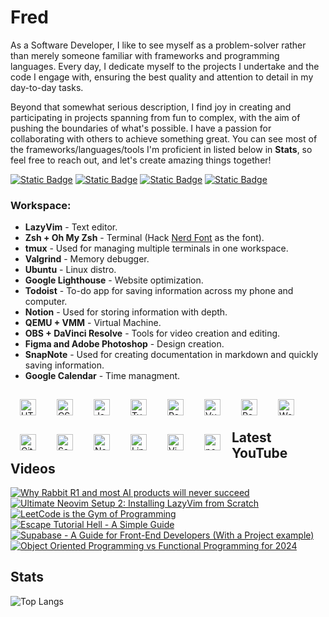 # Fred

As a Software Developer, I like to see myself as a problem-solver rather than merely someone familiar with frameworks and programming languages. Every day, I dedicate myself to the projects I undertake and the code I engage with, ensuring the best quality and attention to detail in my day-to-day tasks.
 
Beyond that somewhat serious description, I find joy in creating and participating in projects spanning from fun to complex, with the aim of pushing the boundaries of what's possible. I have a passion for collaborating with others to achieve something great. You can see most of the frameworks/languages/tools I'm proficient in listed below in **Stats**, so feel free to reach out, and let's create amazing things together!
 
<p align="left">
  <a href="https://discord.com/users/fredgutierrez"><img alt="Static Badge" src="https://img.shields.io/badge/discord-purple?style=for-the-badge&logo=discord&logoColor=white"></a>
  <a href="https://www.linkedin.com/in/freddavidsolisgutierrez/"><img alt="Static Badge" src="https://img.shields.io/badge/linkedin-blue?style=for-the-badge&logo=linkedin&logoColor=white"></a>
  <a href="https://twitter.com/fredlikesmath"><img alt="Static Badge" src="https://img.shields.io/badge/x-black?style=for-the-badge&logo=x&logoColor=white"></a>
  <a href="https://www.youtube.com/@fredthemathematician"><img alt="Static Badge" src="https://img.shields.io/badge/youtube-crimson?style=for-the-badge&logo=youtube&logoColor=white"></a>
</p>

### Workspace:

*   **LazyVim** - Text editor.
*   **Zsh + Oh My Zsh** - Terminal (Hack [Nerd Font](https://www.nerdfonts.com/) as the font).
*   **tmux** - Used for managing multiple terminals in one workspace.
*   **Valgrind** - Memory debugger.
*   **Ubuntu** - Linux distro.
*   **Google Lighthouse** - Website optimization.
*   **Todoist** - To-do app for saving information across my phone and computer.
*   **Notion** - Used for storing information with depth.
*   **QEMU + VMM** - Virtual Machine.
*   **OBS + DaVinci Resolve** - Tools for video creation and editing.
*   **Figma and Adobe Photoshop** - Design creation.
*   **SnapNote** - Used for creating documentation in markdown and quickly saving information.
*   **Google Calendar** - Time managment.

<img align="left" alt="HTML" width="26px" style="padding:15px;" src="https://cdn.jsdelivr.net/gh/devicons/devicon/icons/html5/html5-plain.svg" />
<img align="left" alt="CSS" width="26px" style="padding:15px;" src="https://cdn.jsdelivr.net/gh/devicons/devicon/icons/css3/css3-plain.svg" />
<img align="left" alt="JavaScript" width="26px" style="padding:15px;" src="https://cdn.jsdelivr.net/gh/devicons/devicon/icons/javascript/javascript-plain.svg" />
<img align="left" alt="TypeScript" width="26px" style="padding:15px;" src="https://cdn.jsdelivr.net/gh/devicons/devicon/icons/typescript/typescript-plain.svg" />
<img align="left" alt="React" width="26px" style="padding:15px;" src="https://cdn.jsdelivr.net/gh/devicons/devicon/icons/react/react-original.svg" />
<img align="left" alt="Vue" width="26px" style="padding:15px;" src="https://cdn.jsdelivr.net/gh/devicons/devicon/icons/vuejs/vuejs-original.svg" />
<img align="left" alt="Redux" width="26px" style="padding:15px;" src="https://cdn.jsdelivr.net/gh/devicons/devicon/icons/redux/redux-original.svg" />
<img align="left" alt="WordPress" width="26px" style="padding:15px;" src="https://cdn.jsdelivr.net/gh/devicons/devicon/icons/wordpress/wordpress-plain.svg" />
<img align="left" alt="Git" width="26px" style="padding:15px;" src="https://cdn.jsdelivr.net/gh/devicons/devicon/icons/git/git-original.svg" />
<img align="left" alt="Sass" width="26px" style="padding:15px;" src="https://cdn.jsdelivr.net/gh/devicons/devicon/icons/sass/sass-original.svg" />
<img align="left" alt="NodeJS" width="26px" style="padding:15px;" src="https://cdn.jsdelivr.net/gh/devicons/devicon/icons/nodejs/nodejs-original.svg" />
<!-- <img align="left" alt="Bootstrap" width="26px" style="padding:15px;" src="https://cdn.jsdelivr.net/gh/devicons/devicon/icons/bootstrap/bootstrap-plain.svg" /> -->
<!-- <img align="left" alt="Tailwind" width="26px" style="padding:15px;" src="https://cdn.jsdelivr.net/gh/devicons/devicon/icons/tailwindcss/tailwindcss-plain.svg" /> -->
<img align="left" alt="Linux" width="26px" style="padding:15px;" src="https://cdn.jsdelivr.net/gh/devicons/devicon/icons/linux/linux-original.svg" />
<img align="left" alt="Vim" width="26px" style="padding:15px;" src="https://cdn.jsdelivr.net/gh/devicons/devicon/icons/vim/vim-original.svg" />
<!-- <img align="left" alt="Ubuntu" width="26px" style="padding:15px;" src="https://cdn.jsdelivr.net/gh/devicons/devicon/icons/ubuntu/ubuntu-plain.svg" />  -->
<img align="left" alt="postgresql" width="26px" style="padding:15px;" src="https://cdn.jsdelivr.net/gh/devicons/devicon/icons/postgresql/postgresql-original.svg" />
<br />
<br />

## Latest YouTube Videos

<!-- BEGIN YOUTUBE-CARDS -->
[![Why Rabbit R1 and most AI products will never succeed](https://ytcards.demolab.com/?id=ELURxXt7JEQ&title=Why+Rabbit+R1+and+most+AI+products+will+never+succeed&lang=en&timestamp=1717995608&background_color=%230d1117&title_color=%23ffffff&stats_color=%23dedede&max_title_lines=1&width=250&border_radius=5&duration=734 "Why Rabbit R1 and most AI products will never succeed")](https://www.youtube.com/watch?v=ELURxXt7JEQ)
[![Ultimate Neovim Setup 2: Installing LazyVim from Scratch](https://ytcards.demolab.com/?id=4Bm_F5j-QuY&title=Ultimate+Neovim+Setup+2%3A+Installing+LazyVim+from+Scratch&lang=en&timestamp=1713312003&background_color=%230d1117&title_color=%23ffffff&stats_color=%23dedede&max_title_lines=1&width=250&border_radius=5&duration=2166 "Ultimate Neovim Setup 2: Installing LazyVim from Scratch")](https://www.youtube.com/watch?v=4Bm_F5j-QuY)
[![LeetCode is the Gym of Programming](https://ytcards.demolab.com/?id=iyJrcfMwlGI&title=LeetCode+is+the+Gym+of+Programming&lang=en&timestamp=1711328429&background_color=%230d1117&title_color=%23ffffff&stats_color=%23dedede&max_title_lines=1&width=250&border_radius=5&duration=569 "LeetCode is the Gym of Programming")](https://www.youtube.com/watch?v=iyJrcfMwlGI)
[![Escape Tutorial Hell - A Simple Guide](https://ytcards.demolab.com/?id=nDbAHzyX5fI&title=Escape+Tutorial+Hell+-+A+Simple+Guide&lang=en&timestamp=1709398841&background_color=%230d1117&title_color=%23ffffff&stats_color=%23dedede&max_title_lines=1&width=250&border_radius=5&duration=330 "Escape Tutorial Hell - A Simple Guide")](https://www.youtube.com/watch?v=nDbAHzyX5fI)
[![Supabase - A Guide for Front-End Developers (With a Project example)](https://ytcards.demolab.com/?id=KPFn-CmcrLA&title=Supabase+-+A+Guide+for+Front-End+Developers+%28With+a+Project+example%29&lang=en&timestamp=1708732815&background_color=%230d1117&title_color=%23ffffff&stats_color=%23dedede&max_title_lines=1&width=250&border_radius=5&duration=2517 "Supabase - A Guide for Front-End Developers (With a Project example)")](https://www.youtube.com/watch?v=KPFn-CmcrLA)
[![Object Oriented Programming vs Functional Programming for 2024](https://ytcards.demolab.com/?id=rGjJyyj_HBk&title=Object+Oriented+Programming+vs+Functional+Programming+for+2024&lang=en&timestamp=1702839620&background_color=%230d1117&title_color=%23ffffff&stats_color=%23dedede&max_title_lines=1&width=250&border_radius=5&duration=421 "Object Oriented Programming vs Functional Programming for 2024")](https://www.youtube.com/watch?v=rGjJyyj_HBk)
<!-- END YOUTUBE-CARDS -->

## Stats
 
<!-- ![Fred GitHub stats](https://github-readme-stats.vercel.app/api?username=fred-gutierrez&show_icons=true&theme=vision-friendly-dark&hide_border=true) -->

![Top Langs](https://github-readme-stats.vercel.app/api/top-langs/?username=fred-gutierrez&hide=html&layout=compact&langs_count=8&theme=vision-friendly-dark&hide_border=true)
